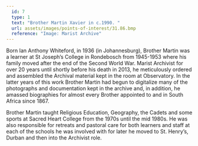 ```yaml
---
  id: 7
  type: 1
  text: "Brother Martin Xavier in c.1990. "
  url: assets/images/points-of-interest/31.86.bmp
  reference: "Image: Marist Archive"
---
```

Born Ian Anthony Whiteford, in 1936 (in Johannesburg), Brother Martin was a learner at St Joseph’s College in Rondebosch from 1945-1953 where his family moved after the end of the Second World War. Marist Archivist for over 20 years until shortly before his death in 2013, he meticulously ordered and assembled the Archival material kept in the room at Observatory. In the latter years of this work Brother Martin had begun to digitalize many of the photographs and documentation kept in the archive and, in addition, he amassed biographies for almost every Brother appointed to and in South Africa since 1867. 

Brother Martin taught Religious Education, Geography, the Cadets and some sports at Sacred Heart College from the 1970s until the mid 1980s. He was also responsible for retreats and pastoral care for both learners and staff at each of the schools he was involved with for later he moved to St. Henry’s, Durban and then into the Archivist role.


